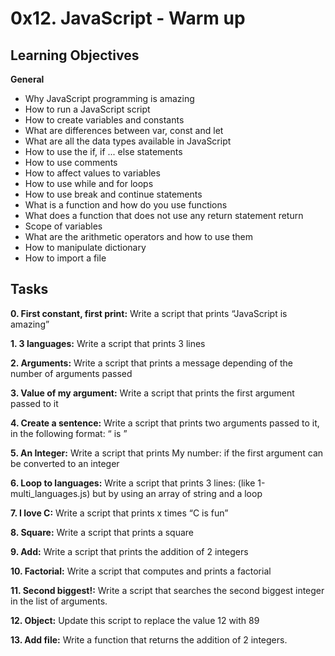 # 0x12. JavaScript - Warm up

## Learning Objectives
**General**
* Why JavaScript programming is amazing
* How to run a JavaScript script
* How to create variables and constants
* What are differences between var, const and let
* What are all the data types available in JavaScript
* How to use the if, if ... else statements
* How to use comments
* How to affect values to variables
* How to use while and for loops
* How to use break and continue statements
* What is a function and how do you use functions
* What does a function that does not use any return statement return
* Scope of variables
* What are the arithmetic operators and how to use them
* How to manipulate dictionary
* How to import a file

## Tasks
**0. First constant, first print:**
Write a script that prints “JavaScript is amazing”

**1. 3 languages:**
Write a script that prints 3 lines

**2. Arguments:**
Write a script that prints a message depending of the number of arguments passed

**3. Value of my argument:**
Write a script that prints the first argument passed to it

**4. Create a sentence:**
Write a script that prints two arguments passed to it, in the following format: “ is ”

**5. An Integer:**
Write a script that prints My number: <first argument converted in integer> if the first argument can be converted to an integer

**6. Loop to languages:**
Write a script that prints 3 lines: (like 1-multi_languages.js) but by using an array of string and a loop

**7. I love C:**
Write a script that prints x times “C is fun”

**8. Square:**
Write a script that prints a square

**9. Add:**
Write a script that prints the addition of 2 integers

**10. Factorial:**
Write a script that computes and prints a factorial

**11. Second biggest!:**
Write a script that searches the second biggest integer in the list of arguments.

**12. Object:**
Update this script to replace the value 12 with 89

**13. Add file:**
Write a function that returns the addition of 2 integers.
